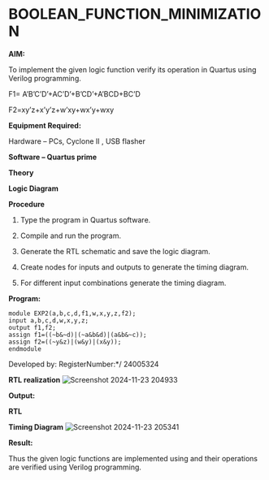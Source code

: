 # BOOLEAN_FUNCTION_MINIMIZATION

**AIM:**

To implement the given logic function verify its operation in Quartus using Verilog programming.

F1= A’B’C’D’+AC’D’+B’CD’+A’BCD+BC’D 

F2=xy’z+x’y’z+w’xy+wx’y+wxy

**Equipment Required:**

Hardware – PCs, Cyclone II , USB flasher

**Software – Quartus prime**

**Theory**

**Logic Diagram**

**Procedure**

1.	Type the program in Quartus software.

2.	Compile and run the program.

3.	Generate the RTL schematic and save the logic diagram.

4.	Create nodes for inputs and outputs to generate the timing diagram.

5.	For different input combinations generate the timing diagram.


**Program:**
```
module EXP2(a,b,c,d,f1,w,x,y,z,f2);
input a,b,c,d,w,x,y,z;
output f1,f2;
assign f1=((~b&~d)|(~a&b&d)|(a&b&~c));
assign f2=((~y&z)|(w&y)|(x&y));
endmodule
```

Developed by: RegisterNumber:*/ 24005324


**RTL realization**
![Screenshot 2024-11-23 204933](https://github.com/user-attachments/assets/15a87786-0b83-4f3f-a7da-9228ed6defa3)


**Output:**

**RTL**

**Timing Diagram**
![Screenshot 2024-11-23 205341](https://github.com/user-attachments/assets/a4c328c4-e24c-458c-afa1-592116aa8095)


**Result:**

Thus the given logic functions are implemented using and their operations are verified using Verilog programming.

